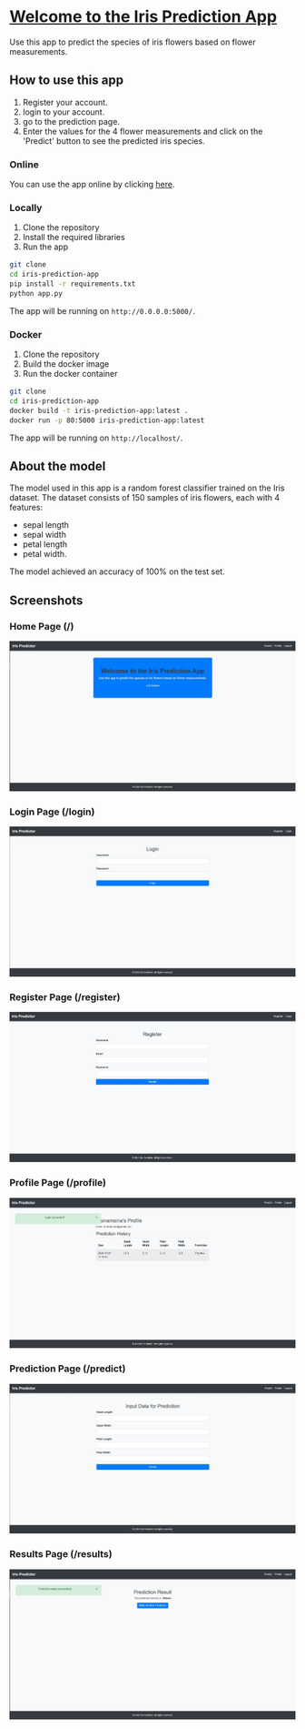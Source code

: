 # [Welcome to the Iris Prediction App](https://iris.darkube.app/)

Use this app to predict the species of iris flowers based on flower measurements.


## How to use this app

1. Register your account.
2. login to your account.
3. go to the prediction page.
4. Enter the values for the 4 flower measurements and click on the 'Predict' button to see the predicted iris species.

### Online

You can use the app online by clicking [here](https://iris.darkube.app/).

### Locally
1. Clone the repository
2. Install the required libraries
3. Run the app

```bash
git clone
cd iris-prediction-app
pip install -r requirements.txt
python app.py
```

The app will be running on `http://0.0.0.0:5000/`.

### Docker
1. Clone the repository
2. Build the docker image
3. Run the docker container

```bash
git clone
cd iris-prediction-app
docker build -t iris-prediction-app:latest .
docker run -p 80:5000 iris-prediction-app:latest
```

The app will be running on `http://localhost/`.


## About the model

The model used in this app is a random forest classifier trained on the Iris dataset.
The dataset consists of 150 samples of iris flowers, each with 4 features: 

- sepal length
- sepal width
- petal length
- petal width.

The model achieved an accuracy of 100% on the test set.

## Screenshots

### Home Page (/)
![Screenshot 1](assets/home.JPG)
### Login Page (/login)
![Screenshot 2](assets/login.JPG)
### Register Page (/register)
![Screenshot 3](assets/register.JPG)
### Profile Page (/profile)
![Screenshot 4](assets/profile.JPG)
### Prediction Page (/predict)
![Screenshot 5](assets/predict.JPG)
### Results Page (/results)
![Screenshot 6](assets/results.JPG)
